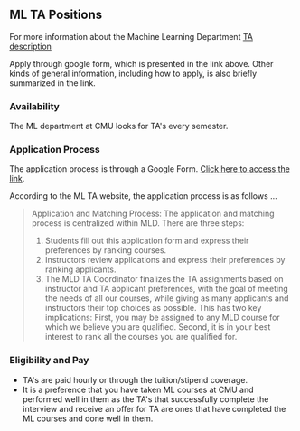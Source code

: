 ## ML TA Positions

For more information about the Machine Learning Department [TA description](https://www.ml.cmu.edu/academics/ta.html)

Apply through google form, which is presented in the link above. Other kinds of general information, including how to apply, is also briefly summarized in the link.

### Availability

The ML department at CMU looks for TA's every semester.

### Application Process

The application process is through a Google Form. [Click here to access the link](https://mld.ai/ta).

According to the ML TA website, the application process is as follows ...

> Application and Matching Process: The application and matching process is centralized within MLD. There are three steps:
>
> 1. Students fill out this application form and express their preferences by ranking courses.
> 2. Instructors review applications and express their preferences by ranking applicants.
> 3. The MLD TA Coordinator finalizes the TA assignments based on instructor and TA applicant preferences, with the goal of meeting the needs of all our courses, while giving as many applicants and instructors their top choices as possible. This has two key implications: First, you may be assigned to any MLD course for which we believe you are qualified. Second, it is in your best interest to rank all the courses you are qualified for.

### Eligibility and Pay

- TA's are paid hourly or through the tuition/stipend coverage.
- It is a preference that you have taken ML courses at CMU and performed well in them as the TA's that successfully complete the interview and receive an offer for TA are ones that have completed the ML courses and done well in them.
